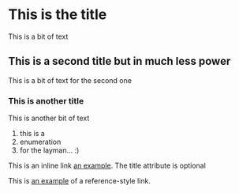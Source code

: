 # This is the title
This is a bit of text

## This is a second title but in much less power
This is a bit of text for the second one

### This is another title
This is another bit of text

1. this is a
2. enumeration
3. for the layman... :) 


This is an inline link [an example](http://example.com/ "Title"). The title attribute is optional 

This is [an example][id] of a reference-style link.

[id]: http://rodderscode.co.uk "And a title here"

